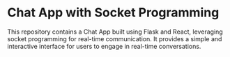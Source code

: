 # Chat App with Socket Programming

This repository contains a Chat App built using Flask and React, leveraging socket programming for real-time communication. It provides a simple and interactive interface for users to engage in real-time conversations.